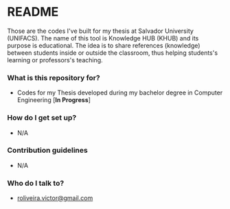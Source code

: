 # README #

Those are the codes I've built for my thesis at Salvador University (UNIFACS). The name of this tool is Knowledge HUB (KHUB) and its purpose is educational. The idea is to share references (knowledge) between students inside or outside the classroom, thus helping students's learning or professors's teaching.

### What is this repository for? ###

* Codes for my Thesis developed during my bachelor degree in Computer Engineering [**In Progress**]

### How do I get set up? ###

* N/A

### Contribution guidelines ###

* N/A

### Who do I talk to? ###

* roliveira.victor@gmail.com
